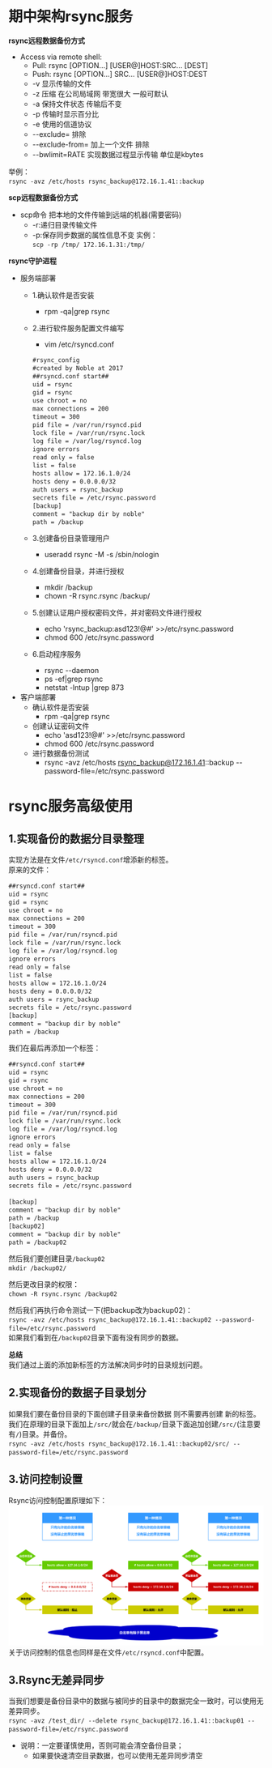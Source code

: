 # 期中架构rsync服务
__rsync远程数据备份方式__<br>
- Access via remote shell:
    - Pull: rsync [OPTION...] [USER@]HOST:SRC... [DEST]
    - Push: rsync [OPTION...] SRC... [USER@]HOST:DEST
    - -v 显示传输的文件
    - -z 压缩 在公司局域网 带宽很大 一般可默认
    - -a 保持文件状态 传输后不变
    - -p 传输时显示百分比
    - -e 使用的信道协议
    - --exclude= 排除
    - --exclude-from= 加上一个文件 排除
    - --bwlimit=RATE 实现数据过程显示传输 单位是kbytes

举例：<br>
``rsync -avz /etc/hosts rsync_backup@172.16.1.41::backup``<br>

__scp远程数据备份方式__<br>
- scp命令 把本地的文件传输到远端的机器(需要密码)
  - -r:递归目录传输文件
  - -p:保存同步数据的属性信息不变
实例：<br>
``scp -rp /tmp/ 172.16.1.31:/tmp/``<br>

__rsync守护进程__<br>
- 服务端部署
    - 1.确认软件是否安装
        - rpm -qa|grep rsync
    - 2.进行软件服务配置文件编写
        - vim /etc/rsyncd.conf

        ```
        #rsync_config
        #created by Noble at 2017
        ##rsyncd.conf start##
        uid = rsync
        gid = rsync
        use chroot = no
        max connections = 200
        timeout = 300
        pid file = /var/run/rsyncd.pid
        lock file = /var/run/rsync.lock
        log file = /var/log/rsyncd.log
        ignore errors
        read only = false
        list = false
        hosts allow = 172.16.1.0/24
        hosts deny = 0.0.0.0/32
        auth users = rsync_backup
        secrets file = /etc/rsync.password
        [backup]
        comment = "backup dir by noble"
        path = /backup
        ```

    - 3.创建备份目录管理用户
        - useradd rsync -M -s /sbin/nologin
    - 4.创建备份目录，并进行授权
        - mkdir /backup
        - chown -R rsync.rsync /backup/
    - 5.创建认证用户授权密码文件，并对密码文件进行授权
        - echo 'rsync_backup:asd123!@#' >>/etc/rsync.password
        - chmod 600 /etc/rsync.password
    - 6.启动程序服务
        - rsync --daemon
        - ps -ef|grep rsync
        - netstat -lntup |grep 873
- 客户端部署
    - 确认软件是否安装
        - rpm -qa|grep rsync
    - 创建认证密码文件
        - echo 'asd123!@#' >>/etc/rsync.password
        - chmod 600 /etc/rsync.password
    - 进行数据备份测试
        - rsync -avz /etc/hosts rsync_backup@172.16.1.41::backup --password-file=/etc/rsync.password

# rsync服务高级使用
## 1.实现备份的数据分目录整理
实现方法是在文件``/etc/rsyncd.conf``增添新的标签。<br>
原来的文件：<br>
```
##rsyncd.conf start##
uid = rsync
gid = rsync
use chroot = no
max connections = 200
timeout = 300
pid file = /var/run/rsyncd.pid
lock file = /var/run/rsync.lock
log file = /var/log/rsyncd.log
ignore errors
read only = false
list = false
hosts allow = 172.16.1.0/24
hosts deny = 0.0.0.0/32
auth users = rsync_backup
secrets file = /etc/rsync.password
[backup]
comment = "backup dir by noble"
path = /backup
```

我们在最后再添加一个标签：<br>
```
##rsyncd.conf start##
uid = rsync
gid = rsync
use chroot = no
max connections = 200
timeout = 300
pid file = /var/run/rsyncd.pid
lock file = /var/run/rsync.lock
log file = /var/log/rsyncd.log
ignore errors
read only = false
list = false
hosts allow = 172.16.1.0/24
hosts deny = 0.0.0.0/32
auth users = rsync_backup
secrets file = /etc/rsync.password

[backup]
comment = "backup dir by noble"
path = /backup
[backup02]
comment = "backup dir by noble"
path = /backup02
```
然后我们要创建目录``/backup02``<br>
``mkdir /backup02/``<br>

然后更改目录的权限：<br>
``chown -R rsync.rsync /backup02``<br>

然后我们再执行命令测试一下(把backup改为backup02)：<br>
``rsync -avz /etc/hosts rsync_backup@172.16.1.41::backup02 --password-file=/etc/rsync.password``<br>
如果我们看到在``/backup02``目录下面有没有同步的数据。<br>

**总结**<br>
我们通过上面的添加新标签的方法解决同步时的目录规划问题。<br>

## 2.实现备份的数据子目录划分
如果我们要在备份目录的下面创建子目录来备份数据 则不需要再创建 新的标签。<br>
我们在原理的目录下面加上``/src/``就会在``/backup/``目录下面追加创建``/src/``(注意要有``/``)目录。并备份。<br>
``rsync -avz /etc/hosts rsync_backup@172.16.1.41::backup02/src/ --password-file=/etc/rsync.password``<br>

## 3.访问控制设置
Rsync访问控制配置原理如下：<br>
![fail](img/1.1.PNG)<br>
关于访问控制的信息也同样是在文件``/etc/rsyncd.conf``中配置。<br>

## 3.Rsync无差异同步
当我们想要是备份目录中的数据与被同步的目录中的数据完全一致时，可以使用无差异同步。<br>
``rsync -avz /test_dir/ --delete rsync_backup@172.16.1.41::backup01 --password-file=/etc/rsync.password``<br>
- 说明：一定要谨慎使用，否则可能会清空备份目录；
  - 如果要快速清空目录数据，也可以使用无差异同步清空
